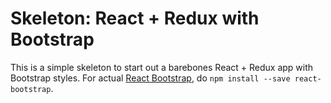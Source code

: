 Skeleton: React + Redux with Bootstrap
======================================

This is a simple skeleton to start out a barebones React + Redux app with Bootstrap styles.  For actual [React Bootstrap](react-bootstrap), do `npm install --save react-bootstrap`.



[react-bootstrap]: https://react-bootstrap.github.io/
